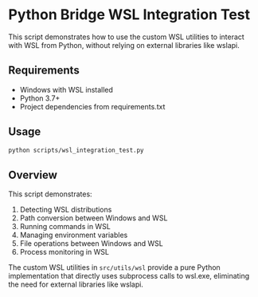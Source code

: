 # Python Bridge WSL Integration Test

This script demonstrates how to use the custom WSL utilities to interact with 
WSL from Python, without relying on external libraries like wslapi.

## Requirements

- Windows with WSL installed
- Python 3.7+
- Project dependencies from requirements.txt

## Usage

```bash
python scripts/wsl_integration_test.py
```

## Overview

This script demonstrates:

1. Detecting WSL distributions
2. Path conversion between Windows and WSL
3. Running commands in WSL
4. Managing environment variables
5. File operations between Windows and WSL
6. Process monitoring in WSL

The custom WSL utilities in `src/utils/wsl` provide a pure Python implementation
that directly uses subprocess calls to wsl.exe, eliminating the need for external
libraries like wslapi.
